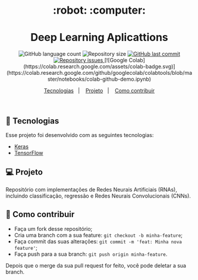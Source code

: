 <h1 align="center">
    :robot: :computer:
</h1>

<h1 align="center">
  Deep Learning Aplicattions
</h1>
<p align="center">
  <img alt="GitHub language count" src="https://img.shields.io/github/languages/count/franklinthony/recognize-me">

  <img alt="Repository size" src="https://img.shields.io/github/repo-size/franklinthony/recognize-me">
  
  <a href="https://github.com/franklinthony/recognize-me/commits/master">
    <img alt="GitHub last commit" src="https://img.shields.io/github/last-commit/franklinthony/recognize-me">
  </a>

  <a href="https://github.com/franklinthony/recognize-me/issues">
    <img alt="Repository issues" src="https://img.shields.io/github/issues/franklinthony/recognize-me">
  </a>
  [![Google Colab](https://colab.research.google.com/assets/colab-badge.svg)]      (https://colab.research.google.com/github/googlecolab/colabtools/blob/master/notebooks/colab-github-demo.ipynb)
</p>

<p align="center">
  <a href="#rocket-tecnologias">Tecnologias</a>&nbsp;&nbsp;&nbsp;|&nbsp;&nbsp;&nbsp;
  <a href="#-projeto">Projeto</a>&nbsp;&nbsp;&nbsp;|&nbsp;&nbsp;&nbsp;
  <a href="#-como-contribuir">Como contribuir</a>
</p>

<br>

## :rocket: Tecnologias

Esse projeto foi desenvolvido com as seguintes tecnologias:

- [Keras](https://keras.io/)
- [TensorFlow](https://www.tensorflow.org/)

## 💻 Projeto

Repositório com implementações de Redes Neurais Artificiais (RNAs), incluindo classificação, regressão e Redes Neurais Convolucionais (CNNs).

## 🤔 Como contribuir

- Faça um fork desse repositório;
- Cria uma branch com a sua feature: `git checkout -b minha-feature`;
- Faça commit das suas alterações: `git commit -m 'feat: Minha nova feature'`;
- Faça push para a sua branch: `git push origin minha-feature`.

Depois que o merge da sua pull request for feito, você pode deletar a sua branch.

